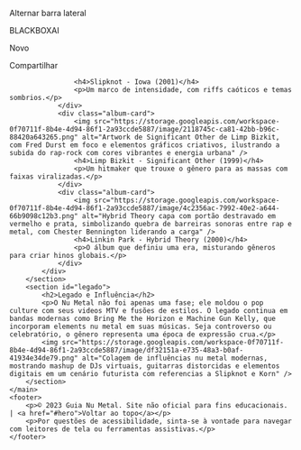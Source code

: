 
Alternar barra lateral

BLACKBOXAI

Novo

Compartilhar







                    <h4>Slipknot - Iowa (2001)</h4>
                    <p>Um marco de intensidade, com riffs caóticos e temas sombrios.</p>
                </div>
                <div class="album-card">
                    <img src="https://storage.googleapis.com/workspace-0f70711f-8b4e-4d94-86f1-2a93ccde5887/image/2118745c-ca81-42bb-b96c-88420a643265.png" alt="Artwork de Significant Other de Limp Bizkit, com Fred Durst em foco e elementos gráficos criativos, ilustrando a subida do rap-rock com cores vibrantes e energia urbana" />
                    <h4>Limp Bizkit - Significant Other (1999)</h4>
                    <p>Um hitmaker que trouxe o gênero para as massas com faixas viralizadas.</p>
                </div>
                <div class="album-card">
                    <img src="https://storage.googleapis.com/workspace-0f70711f-8b4e-4d94-86f1-2a93ccde5887/image/4c2356ac-7992-40e2-a644-66b9098c12b3.png" alt="Hybrid Theory capa com portão destravado em vermelho e prata, simbolizando quebra de barreiras sonoras entre rap e metal, com Chester Bennington liderando a carga" />
                    <h4>Linkin Park - Hybrid Theory (2000)</h4>
                    <p>O álbum que definiu uma era, misturando gêneros para criar hinos globais.</p>
                </div>
            </div>
        </section>
        <section id="legado">
            <h2>Legado e Influência</h2>
            <p>O Nu Metal não foi apenas uma fase; ele moldou o pop culture com seus videos MTV e fusões de estilos. O legado continua em bandas modernas como Bring Me the Horizon e Machine Gun Kelly, que incorporam elements nu metal em suas músicas. Seja controverso ou celebratório, o gênero representa uma época de expressão crua.</p>
            <img src="https://storage.googleapis.com/workspace-0f70711f-8b4e-4d94-86f1-2a93ccde5887/image/df32151a-e735-48a3-b0af-41934e34de79.png" alt="Colagem de influências nu metal modernas, mostrando mashup de DJs virtuais, guitarras distorcidas e elementos digitais em um cenário futurista com referencias a Slipknot e Korn" />
        </section>
    </main>
    <footer>
        <p>© 2023 Guia Nu Metal. Site não oficial para fins educacionais. | <a href="#hero">Voltar ao topo</a></p>
        <p>Por questões de acessibilidade, sinta-se à vontade para navegar com leitores de tela ou ferramentas assistivas.</p>
    </footer>
